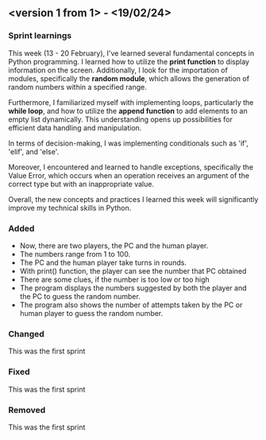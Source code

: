 ## <version 1 from 1> - <19/02/24>

### Sprint learnings

This week (13 - 20 February), I've learned several fundamental concepts in Python programming. I learned how to utilize the **print function** to display information on the screen. Additionally, I look for the importation of modules, specifically the **random module**, which allows the generation of random numbers within a specified range.

Furthermore, I familiarized myself with implementing loops, particularly the **while loop**, and how to utilize the **append function** to add elements to an empty list dynamically. This understanding opens up possibilities for efficient data handling and manipulation.

In terms of decision-making, I was implementing conditionals such as 'if', 'elif', and 'else'. 

Moreover, I encountered and learned to handle exceptions, specifically the Value Error, which occurs when an operation receives an argument of the correct type but with an inappropriate value. 

Overall, the new concepts and practices I learned this week will significantly improve my technical skills in Python.


### Added

* Now, there are two players, the PC and the human player.
* The numbers range from 1 to 100.
* The PC and the human player take turns in rounds.
* With print() function, the player can see the number that PC obtained
* There are some clues, if the number is too low or too high
* The program displays the numbers suggested by both the player and the PC to guess the random number.
* The program also shows the number of attempts taken by the PC or human player to guess the random number.

### Changed

This was the first sprint

### Fixed

This was the first sprint

### Removed


This was the first sprint
